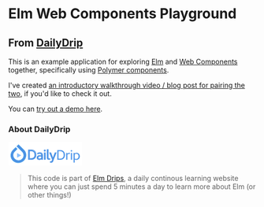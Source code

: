 # Elm Web Components Playground
## From [DailyDrip](https://www.dailydrip.com)

This is an example application for exploring [Elm](http://www.elm-lang.org) and
[Web Components](http://webcomponents.org/) together, specifically using
[Polymer components](https://elements.polymer-project.org/).

I've created [an introductory walkthrough video / blog post for pairing the
two](https://www.dailydrip.com/topics/elm/drips/web-components-introduction),
if you'd like to check it out.

You can [try out a demo here](https://knewter.github.io/elm_web_components_playground/).

### About DailyDrip

[![DailyDrip](src/static/dailydrip.png)](http://www.dailydrip.com)

> This code is part of [Elm Drips](https://www.dailydrip.com/topics/elm/), a
> daily continous learning website where you can just spend 5 minutes a day to
> learn more about Elm (or other things!)
